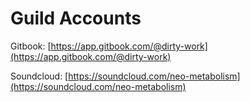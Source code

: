# Guild Accounts

Gitbook: [https://app.gitbook.com/@dirty-work](https://app.gitbook.com/@dirty-work)

Soundcloud: [https://soundcloud.com/neo-metabolism](https://soundcloud.com/neo-metabolism)



